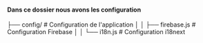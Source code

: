 #### Dans ce dossier nous avons les configuration 
 ├── config/              # Configuration de l'application
│   │   ├── firebase.js      # Configuration Firebase
│   │   └── i18n.js          # Configuration i18next